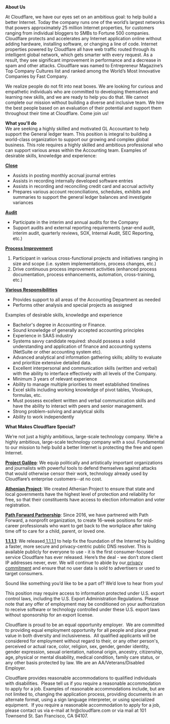 <div class="content-intro">
	<div><strong>About Us</strong></div>
	<div>
		<p><span style="font-weight: 400;">At Cloudflare, we have our eyes set on an ambitious goal: to help build a better Internet. Today the company runs one of the world’s largest networks that powers approximately 25 million Internet properties, for customers ranging from individual bloggers to SMBs to Fortune 500 companies. Cloudflare protects and accelerates any Internet application online without adding hardware, installing software, or changing a line of code. Internet properties powered by Cloudflare all have web traffic routed through its intelligent global network, which gets smarter with every request. As a result, they see significant improvement in performance and a decrease in spam and other attacks. Cloudflare was named to Entrepreneur Magazine’s Top Company Cultures list and ranked among the World’s Most Innovative Companies by Fast Company.</span><span style="font-weight: 400;">&nbsp;</span></p>
		<p><span style="font-weight: 400;">We realize people do not fit into neat boxes. We are looking for curious and empathetic individuals who are committed to developing themselves and learning new skills, and we are ready to help you do that. We cannot complete our mission without building a diverse and inclusive team. We hire the best people based on an evaluation of their potential and support them throughout their time at Cloudflare. Come join us!&nbsp;</span></p>
	</div>
</div>
<p><strong>What you'll do</strong><br>We are seeking a highly skilled and motivated GL Accountant to help support the General ledger team. This position is integral to building a world-class organization to support our growing and complex global business. This role requires a highly skilled and ambitious professional who can support various areas within the Accounting team. Examples of desirable skills, knowledge and experience:</p>
<p><span style="text-decoration: underline;"><strong>Close</strong></span></p>
<ul>
	<li>Assists in posting monthly accrual journal entries</li>
	<li>Assists in recording internally developed software entries</li>
	<li>Assists in recording and reconciling credit card and accrual activity</li>
	<li>Prepares various account reconciliations, schedules, exhibits and summaries to support the general ledger balances and investigate variances</li>
</ul>
<p><span style="text-decoration: underline;"><strong>Audit</strong></span></p>
<ul>
	<li>Participate in the interim and annual audits for the Company</li>
	<li>Support audits and external reporting requirements (year-end audit, interim audit, quarterly reviews, SOX, Internal Audit, SEC Reporting, etc.)&nbsp;</li>
</ul>
<p><span style="text-decoration: underline;"><strong>Process Improvement</strong></span></p>
<ol>
	<li>Participant in various cross-functional projects and initiatives ranging in size and scope (i.e. system implementations, process changes, etc.)</li>
	<li>Drive continuous process improvement activities (enhanced process documentation, process enhancements, automation, cross-training, etc.)</li>
</ol>
<p><span style="text-decoration: underline;"><strong>Various Responsibilities</strong></span></p>
<ul>
	<li>Provides support to all areas of the Accounting Department as needed</li>
	<li>Performs other analysis and special projects as assigned&nbsp;</li>
</ul>
<p>Examples of desirable skills, knowledge and experience</p>
<ul>
	<li>Bachelor's degree in Accounting or Finance.</li>
	<li>Sound knowledge of generally accepted accounting principles</li>
	<li>Experience in SAAS industry</li>
	<li>Systems savvy candidate required: should possess a solid understanding and application of finance and accounting systems (NetSuite or other accounting system etc).</li>
	<li>Advanced analytical and information gathering skills; ability to evaluate and prioritize extensive detailed data.</li>
	<li>Excellent interpersonal and communication skills (written and verbal) with the ability to interface effectively with all levels of the Company.</li>
	<li>Minimum 3 years of relevant experience</li>
	<li>Ability to manage multiple priorities to meet established timelines</li>
	<li>Excel skills including working knowledge of pivot tables, Vlookups, formulas, etc.</li>
	<li>Must possess excellent written and verbal communication skills and have the ability to interact with peers and senior management.</li>
	<li>Strong problem-solving and analytical skills</li>
	<li>Ability to work independently</li>
</ul>
<div class="content-conclusion">
	<p><strong>What Makes Cloudflare Special?</strong></p>
	<p><span style="font-weight: 400;">We’re not just a highly ambitious, large-scale technology company. We’re a highly ambitious, large-scale technology company with a soul. Fundamental to our mission to help build a better Internet is protecting the free and open Internet.</span></p>
	<p><a href="https://blog.cloudflare.com/protecting-free-expression-online/"><strong>Project Galileo</strong></a><span style="font-weight: 400;">: We equip politically and artistically important organizations and journalists with powerful tools to defend themselves against attacks that would otherwise censor their work, technology already used by Cloudflare’s enterprise customers--at no cost.</span></p>
	<p><strong><a href="https://www.cloudflare.com/athenian/">Athenian Project</a></strong><span style="font-weight: 400;">: We created Athenian Project to ensure that state and local governments have the highest level of protection and reliability for free, so that their constituents have access to election information and voter registration.</span></p>
	<p><a href="https://blog.cloudflare.com/tag/path-forward/"><strong>Path Forward Partnership</strong></a><span style="font-weight: 400;">: Since 2016, we have partnered with Path Forward, a nonprofit organization, to create 16-week positions for mid-career professionals who want to get back to the workplace after taking time off to care for a child, parent, or loved one.</span></p>
	<p><a href="https://1.1.1.1/"><strong>1.1.1.1</strong></a><span style="font-weight: 400;">: We released</span><a href="https://1.1.1.1/"> <span style="font-weight: 400;">1.1.1.1</span></a><span style="font-weight: 400;"> to help fix the foundation of the Internet by building a faster, more secure and privacy-centric public DNS resolver. This is available publicly for everyone to use - it is the first consumer-focused service Cloudflare has ever released. Here’s the deal - we don’t store client IP addresses never, ever. We will continue to abide by our</span><a href="https://developers.cloudflare.com/1.1.1.1/privacy/public-dns-resolver"> privacy commitment</a><span style="font-weight: 400;"> and ensure that no user data is sold to advertisers or used to target consumers.</span></p>
	<p><span style="font-weight: 400;">Sound like something you’d like to be a part of? We’d love to hear from you!</span></p>
	<p><span style="font-weight: 400;">This position may require access to information protected under U.S. export control laws, including the U.S. Export Administration Regulations. Please note that any offer of employment may be conditioned on your authorization to receive software or technology controlled under these U.S. export laws without sponsorship for an export license.</span></p>
	<p><span style="font-weight: 400;">Cloudflare is proud to be an equal opportunity employer. &nbsp;We are committed to providing equal employment opportunity for all people and place great value in both diversity and inclusiveness. &nbsp;All qualified applicants will be considered for employment without regard to their, or any other person's, perceived or actual</span> <span style="font-weight: 400;">race, color, religion, sex, gender, gender identity, gender expression, sexual orientation, national origin, ancestry, citizenship, age, physical or mental disability, medical condition, family care status, or any other basis protected by law. </span><span style="font-weight: 400;">We are an AA/Veterans/Disabled Employer.</span></p>
	<p><span style="font-weight: 400;">Cloudflare provides reasonable accommodations to qualified individuals with disabilities. &nbsp;Please tell us if you require a reasonable accommodation to apply for a job. Examples of reasonable accommodations include, but are not limited to, changing the application process, providing documents in an alternate format, using a sign language interpreter, or using specialized equipment. &nbsp;If you require a reasonable accommodation to apply for a job, please contact us via e-mail at </span><span style="font-weight: 400;">hr@cloudflare.com</span><span style="font-weight: 400;"> or via mail at 101 Townsend St. San Francisco, CA 94107.</span></p>
</div>